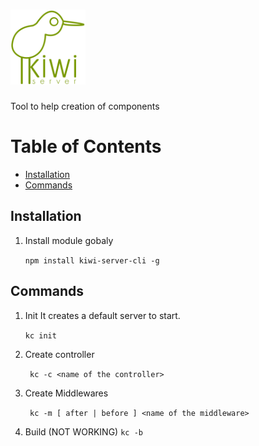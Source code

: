 
# <img src="kiwi.png" width="120" alt="logo">
Tool to help creation of components

# Table of Contents
* [Installation](#installation)
* [Commands](#commands)
  
## Installation
1. Install module gobaly
    
    ` npm install kiwi-server-cli -g `

## Commands
1. Init
    It creates a default server to start.
    
    ` kc init `

2. Create controller
    
    ` kc -c <name of the controller>`

3. Create Middlewares
    
    ` kc -m [ after | before ] <name of the middleware>`

4. Build (NOT WORKING)
    ` kc -b `
    
